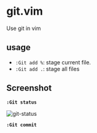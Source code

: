 # git.vim
Use git in vim

## usage

- `:Git add %`: stage current file.
- `:Git add .`: stage all files



## Screenshot

**`:Git status`**

![git-status](https://user-images.githubusercontent.com/13142418/70063320-85efb600-1622-11ea-9aad-88d8b5b0f6d6.png)

**`:Git commit`**


